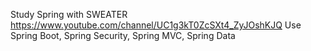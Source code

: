 Study Spring with SWEATER https://www.youtube.com/channel/UC1g3kT0ZcSXt4_ZyJOshKJQ
Use Spring Boot, Spring Security, Spring MVC, Spring Data
